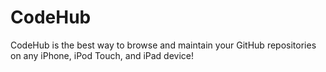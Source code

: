 CodeHub
=======

CodeHub is the best way to browse and maintain your GitHub repositories on any iPhone, iPod Touch, and iPad device!
